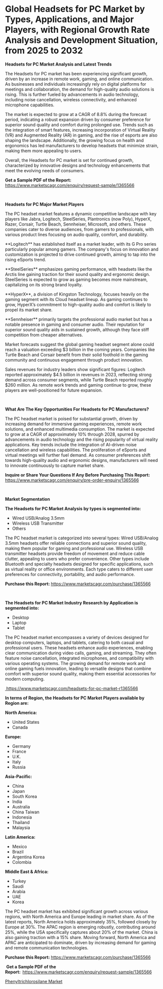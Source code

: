 <p><h1>Global Headsets for PC Market by Types, Applications, and Major Players, with Regional Growth Rate Analysis and Development Situation, from 2025 to 2032</h1></p><p><strong>Headsets for PC Market Analysis and Latest Trends</strong></p>
<p><p>The Headsets for PC market has been experiencing significant growth, driven by an increase in remote work, gaming, and online communication. As businesses and individuals increasingly rely on digital platforms for meetings and collaboration, the demand for high-quality audio solutions is rising. This is further fueled by advancements in audio technology, including noise cancellation, wireless connectivity, and enhanced microphone capabilities. </p><p>The market is expected to grow at a CAGR of 8.8% during the forecast period, indicating a robust expansion driven by consumer preference for superior sound quality and comfort during prolonged use. Trends such as the integration of smart features, increasing incorporation of Virtual Reality (VR) and Augmented Reality (AR) in gaming, and the rise of esports are also shaping the landscape. Additionally, the growing focus on health and ergonomics has led manufacturers to develop headsets that minimize strain, making them more appealing to users. </p><p>Overall, the Headsets for PC market is set for continued growth, characterized by innovative designs and technology enhancements that meet the evolving needs of consumers.</p></p>
<p><strong>Get a Sample PDF of the Report:&nbsp;</strong> <a href="https://www.marketscagr.com/enquiry/request-sample/1365566?utm_campaign=3095&utm_medium=2&utm_source=Github&utm_content=ia&utm_term=22032025&utm_id=headsets-for-pc">https://www.marketscagr.com/enquiry/request-sample/1365566</a></p>
<p>&nbsp;</p>
<p><strong>Headsets for PC Major Market Players</strong></p>
<p><p>The PC headset market features a dynamic competitive landscape with key players like Jabra, Logitech, SteelSeries, Plantronics (now Poly), HyperX, Razer, Corsair, Turtle Beach, Sennheiser, Microsoft, and others. These companies cater to diverse audiences, from gamers to professionals, with various product lines focusing on audio quality, comfort, and durability.</p><p>**Logitech** has established itself as a market leader, with its G Pro series particularly popular among gamers. The company's focus on innovation and customization is projected to drive continued growth, aiming to tap into the rising eSports trend.</p><p>**SteelSeries** emphasizes gaming performance, with headsets like the Arctis line gaining traction for their sound quality and ergonomic design. SteelSeries is expected to grow as gaming becomes more mainstream, capitalizing on its strong brand loyalty.</p><p>**HyperX**, a division of Kingston Technology, focuses heavily on the gaming segment with its Cloud headset lineup. As gaming continues to grow, HyperX’s commitment to high-quality audio and comfort is likely to propel its market share.</p><p>**Sennheiser** primarily targets the professional audio market but has a notable presence in gaming and consumer audio. Their reputation for superior sound quality aids in sustained growth, although they face stiff competition from cheaper alternatives.</p><p>Market forecasts suggest the global gaming headset segment alone could reach a valuation exceeding $3 billion in the coming years. Companies like Turtle Beach and Corsair benefit from their solid foothold in the gaming community and continuous engagement through product innovation.</p><p>Sales revenues for industry leaders show significant figures: Logitech reported approximately $4.5 billion in revenues in 2023, reflecting strong demand across consumer segments, while Turtle Beach reported roughly $260 million. As remote work trends and gaming continue to grow, these players are well-positioned for future expansion.</p></p>
<p>&nbsp;</p>
<p><strong>What Are The Key Opportunities For Headsets for PC Manufacturers?</strong></p>
<p><p>The PC headset market is poised for substantial growth, driven by increasing demand for immersive gaming experiences, remote work solutions, and enhanced multimedia consumption. The market is expected to grow at a CAGR of approximately 10% through 2028, spurred by advancements in audio technology and the rising popularity of virtual reality applications. Key trends include the integration of AI-driven noise cancellation and wireless capabilities. The proliferation of eSports and virtual meetings will further fuel demand. As consumer preferences shift towards high-quality audio and ergonomic designs, manufacturers will need to innovate continuously to capture market share.</p></p>
<p><strong>Inquire or Share Your Questions If Any Before Purchasing This Report:</strong> <a href="https://www.marketscagr.com/enquiry/pre-order-enquiry/1365566?utm_campaign=3095&utm_medium=2&utm_source=Github&utm_content=ia&utm_term=22032025&utm_id=headsets-for-pc">https://www.marketscagr.com/enquiry/pre-order-enquiry/1365566</a></p>
<p>&nbsp;</p>
<p><strong>Market Segmentation</strong></p>
<p><strong>The Headsets for PC Market Analysis by types is segmented into:</strong></p>
<p><ul><li>Wired USB/Analog 3.5mm</li><li>Wireless USB Transmitter</li><li>Others</li></ul></p>
<p><p>The PC headset market is categorized into several types: Wired USB/Analog 3.5mm headsets offer reliable connections and superior sound quality, making them popular for gaming and professional use. Wireless USB transmitter headsets provide freedom of movement and reduce cable clutter, appealing to users who prefer convenience. Other types include Bluetooth and specialty headsets designed for specific applications, such as virtual reality or office environments. Each type caters to different user preferences for connectivity, portability, and audio performance.</p></p>
<p><strong>Purchase this Report:&nbsp;</strong><a href="https://www.marketscagr.com/purchase/1365566?utm_campaign=3095&utm_medium=2&utm_source=Github&utm_content=ia&utm_term=22032025&utm_id=headsets-for-pc">https://www.marketscagr.com/purchase/1365566</a></p>
<p>&nbsp;</p>
<p><strong>The Headsets for PC Market Industry Research by Application is segmented into:</strong></p>
<p><ul><li>Desktop</li><li>Laptop</li><li>Tablet</li></ul></p>
<p><p>The PC headset market encompasses a variety of devices designed for desktop computers, laptops, and tablets, catering to both casual and professional users. These headsets enhance audio experiences, enabling clear communication during video calls, gaming, and streaming. They often feature noise cancellation, integrated microphones, and compatibility with various operating systems. The growing demand for remote work and online gaming fuels innovation, leading to versatile designs that combine comfort with superior sound quality, making them essential accessories for modern computing.</p></p>
<p><a href="https://www.marketscagr.com/headsets-for-pc-market-r1365566?utm_campaign=3095&utm_medium=2&utm_source=Github&utm_content=ia&utm_term=22032025&utm_id=headsets-for-pc">&nbsp;https://www.marketscagr.com/headsets-for-pc-market-r1365566</a></p>
<p><strong>In terms of Region, the Headsets for PC Market Players available by Region are:</strong></p>
<p>
    <p> <strong> North America: </strong>
        <ul>
            <li>United States</li>
            <li>Canada</li>
        </ul>
        </p> 
    <p> <strong> Europe: </strong>
        <ul>
            <li>Germany</li>
            <li>France</li>
            <li>U.K.</li>
            <li>Italy</li>
            <li>Russia</li>
        </ul>
        </p> 
    <p> <strong> Asia-Pacific: </strong>
        <ul>
            <li>China</li>
            <li>Japan</li>
            <li>South Korea</li>
            <li>India</li>
            <li>Australia</li>
            <li>China Taiwan</li>
            <li>Indonesia</li>
            <li>Thailand</li>
            <li>Malaysia</li>
        </ul>
        </p> 
    <p> <strong> Latin America: </strong>
        <ul>
            <li>Mexico</li>
            <li>Brazil</li>
            <li>Argentina Korea</li>
            <li>Colombia</li>
        </ul>
        </p> 
    <p> <strong> Middle East & Africa: </strong>
        <ul>
            <li>Turkey</li>
            <li>Saudi</li>
            <li>Arabia</li>
            <li>UAE</li>
            <li>Korea</li>
        </ul>
    </p>
    </p>
<p><p>The PC headset market has exhibited significant growth across various regions, with North America and Europe leading in market share. As of the latest reports, North America holds approximately 35%, followed closely by Europe at 30%. The APAC region is emerging robustly, contributing around 25%, while the USA specifically captures about 20% of the market. China is also gaining traction with a 15% share. Moving forward, North America and APAC are anticipated to dominate, driven by increasing demand for gaming and remote communication technologies.</p></p>
<p><strong>Purchase this Report: </strong><a href="https://www.marketscagr.com/purchase/1365566?utm_campaign=3095&utm_medium=2&utm_source=Github&utm_content=ia&utm_term=22032025&utm_id=headsets-for-pc">https://www.marketscagr.com/purchase/1365566</a></p>
<p>&nbsp;<strong>Get a Sample PDF of the Report:&nbsp;&nbsp;</strong><a href="https://www.marketscagr.com/enquiry/request-sample/1365566?utm_campaign=3095&utm_medium=2&utm_source=Github&utm_content=ia&utm_term=22032025&utm_id=headsets-for-pc">https://www.marketscagr.com/enquiry/request-sample/1365566</a></p>
<p><strong></strong></p>
<p><p><a href="https://github.com/lestymbango/Market-Research-Report-List-1/blob/main/phenyltrichlorosilane-market.md?utm_campaign=3095&utm_medium=2&utm_source=Github&utm_content=ia&utm_term=22032025&utm_id=headsets-for-pc">Phenyltrichlorosilane Market</a></p></p>